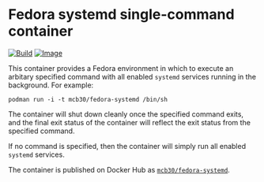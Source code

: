 Fedora systemd single-command container
=======================================

[![Build](https://img.shields.io/github/workflow/status/mcb30/fedora-systemd/Build)](https://github.com/mcb30/fedora-systemd/actions?query=workflow%3ABuild+branch%3Amaster)
[![Image](https://img.shields.io/docker/image-size/mcb30/fedora-systemd)](https://hub.docker.com/r/mcb30/fedora-systemd/)

This container provides a Fedora environment in which to execute an
arbitary specified command with all enabled ``systemd`` services
running in the background.  For example:

    podman run -i -t mcb30/fedora-systemd /bin/sh

The container will shut down cleanly once the specified command exits,
and the final exit status of the container will reflect the exit
status from the specified command.

If no command is specified, then the container will simply run all
enabled ``systemd`` services.

The container is published on Docker Hub as
[`mcb30/fedora-systemd`](https://hub.docker.com/r/mcb30/fedora-systemd/).
